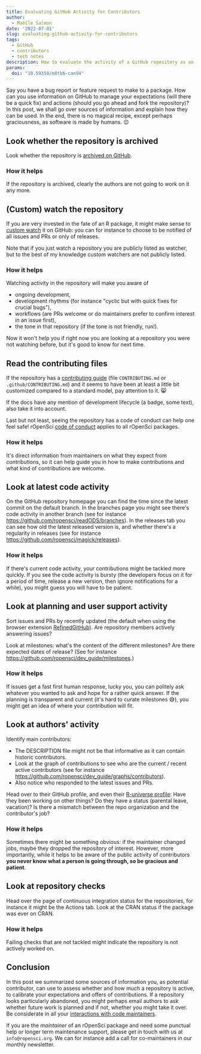 ```yaml
---
title: Evaluating GitHub Activity for Contributors
author:
  - Maëlle Salmon
date: '2022-07-01'
slug: evaluating-github-activity-for-contributors
tags:
  - GitHub
  - contributors
  - tech notes
description: How to evaluate the activity of a GitHub repository as an user or potential contributor.
params:
  doi: "10.59350/m8tb6-can94"
---
```


Say you have a bug report or feature request to make to a package. 
How can you use information on GitHub to manage your expectations (will there be a quick fix) and actions (should you go ahead and fork the repository)?
In this post, we shall go over sources of information and explain how they can be used.
In the end, there is no magical recipe, except perhaps graciousness, as software is made by humans. :wink:

## Look whether the repository is archived

Look whether the repository is [archived on GitHub](https://docs.github.com/en/repositories/archiving-a-github-repository/archiving-repositories).

### How it helps

If the repository is archived, clearly the authors are not going to work on it any more.

## (Custom) watch the repository

If you are very invested in the fate of an R package, it might make sense to [custom watch](https://docs.github.com/en/account-and-profile/managing-subscriptions-and-notifications-on-github/setting-up-notifications/configuring-notifications#configuring-your-watch-settings-for-an-individual-repository=) it on GitHub: you can for instance to choose to be notified of all issues and PRs or only of releases.

Note that if you just watch a repository you are publicly listed as watcher, but to the best of my knowledge custom watchers are not publicly listed.

### How it helps

Watching activity in the repository will make you aware of 
- ongoing development, 
- development rhythms (for instance "cyclic but with quick fixes for crucial bugs"), 
- workflows (are PRs welcome or do maintainers prefer to confirm interest in an issue first),
- the tone in that repository (if the tone is not friendly, run!). 

Now it won't help you if right now you are looking at a repository you were not watching before, but it's good to know for next time.

## Read the contributing files

If the repository has a [contributing guide](/blog/2021/04/28/commcall-pkg-community/) (file `CONTRIBUTING.md` or `.github/CONTRIBUTING.md`) and it seems to have been at least a little bit customized compared to a standard model, pay attention to it. :smile_cat:

If the docs have any mention of development lifecycle (a badge, some text), also take it into account.

Last but not least, seeing the repository has a code of conduct can help one feel safe!
rOpenSci [code of conduct](https://ropensci.org/code-of-conduct/) applies to all rOpenSci packages.

### How it helps

It's direct information from maintainers on what they expect from contributions, so it can help guide you in how to make contributions and what kind of contributions are welcome. 

## Look at latest code activity

On the GitHub repository homepage you can find the time since the latest commit on the default branch.
In the branches page you might see there's code activity in another branch (see for instance <https://github.com/ropensci/readODS/branches>).
In the releases tab you can see how old the latest released version is, and whether there's a regularity in releases (see for instance <https://github.com/ropensci/magick/releases>).

### How it helps

If there's current code activity, your contributions might be tackled more quickly.
If you see the code activity is bursty (the developers focus on it for a period of time, release a new version, then ignore notifications for a while), you might guess you will have to be patient.

## Look at planning and user support activity

Sort issues and PRs by recently updated (the default when using the browser extension [RefinedGitHub](https://github.com/refined-github/refined-github)). Are repository members actively answering issues?

Look at milestones: what's the content of the different milestones?
Are there expected dates of release?
(See for instance <https://github.com/ropensci/dev_guide/milestones>.)

### How it helps

If issues get a fast first human response, lucky you, you can politely ask whatever you wanted to ask and hope for a rather quick answer.
If the planning is transparent and current (it's hard to curate milestones :sweat_smile:), you might get an idea of where your contribution will fit.

## Look at authors' activity

Identify main contributors:
- The DESCRIPTION file might not be that informative as it can contain historic contributors. 
- Look at the graph of contributions to see who are the current / recent active contributors (see for instance <https://github.com/ropensci/dev_guide/graphs/contributors>). 
- Also notice who responded to the latest issues and PRs.

Head over to their GitHub profile, and even their [R-universe profile](https://r-universe.dev/maintainers/): Have they been working on other things? Do they have a status (parental leave, vacation)? Is there a mismatch between the repo organization and the contributor's job?

### How it helps

Sometimes there might be something obvious: if the maintainer changed jobs, maybe they dropped the repository of interest.
However, more importantly, while it helps to be aware of the public activity of contributors **you never know what a person is going through, so be gracious and patient**.

## Look at repository checks

Head over the page of continuous integration status for the repositories, for instance it might be the Actions tab.
Look at the CRAN status if the package was ever on CRAN.

### How it helps

Failing checks that are not tackled might indicate the repository is not actively worked on.

## Conclusion

In this post we summarized some sources of information you, as potential contributor, can use to assess whether and how much a repository is active, to calibrate your expectations and offers of contributions.
If a repository looks particularly abandoned, you might perhaps email authors to ask whether future work is planned and if not, whether you might take it over.
Be considerate in all your [interactions with code maintainers](https://jacobtomlinson.dev/posts/2022/dont-be-that-open-source-user-dont-be-me/).

If you are the _maintainer_ of an rOpenSci package and need some punctual help or longer term maintenance support, please get in touch with us at `info@ropensci.org`. 
We can for instance add a call for co-maintainers in our monthly newsletter.
